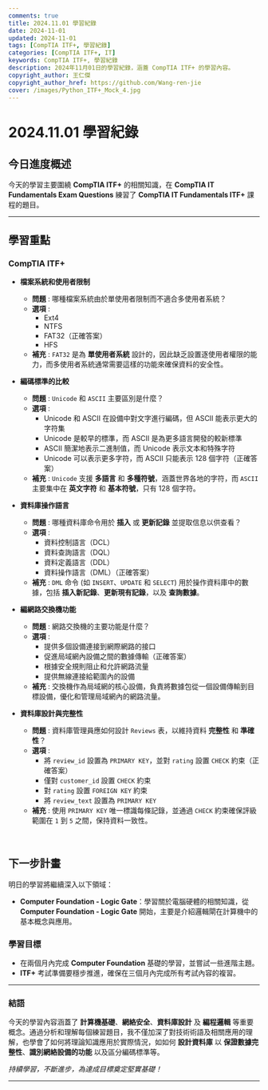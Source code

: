 ```yaml
---
comments: true
title: 2024.11.01 學習紀錄
date: 2024-11-01
updated: 2024-11-01
tags: [CompTIA ITF+, 學習紀錄]
categories: [CompTIA ITF+, IT]
keywords: CompTIA ITF+, 學習紀錄
description: 2024年11月01日的學習紀錄，涵蓋 CompTIA ITF+ 的學習內容。
copyright_author: 王仁傑
copyright_author_href: https://github.com/Wang-ren-jie
cover: /images/Python_ITF+_Mock_4.jpg
---
```


# 2024.11.01 學習紀錄

## 今日進度概述

今天的學習主要圍繞 **CompTIA ITF\+** 的相關知識，在 **CompTIA IT Fundamentals Exam Questions** 練習了 **CompTIA IT Fundamentals ITF\+** 課程的題目。

---

## 學習重點

### CompTIA ITF+

- **檔案系統和使用者限制**
    - **問題** : 哪種檔案系統由於單使用者限制而不適合多使用者系統？
    - **選項** : 
        - Ext4
        - NTFS
        - FAT32（正確答案）
        - HFS
    - **補充** : `FAT32` 是為 **單使用者系統** 設計的，因此缺乏設置逐使用者權限的能力，而多使用者系統通常需要這樣的功能來確保資料的安全性。

- **編碼標準的比較**
    - **問題** : `Unicode` 和 `ASCII` 主要區別是什麼？
    - **選項** :
        - Unicode 和 ASCII 在設備中對文字進行編碼，但 ASCII 能表示更大的字符集
        - Unicode 是較早的標準，而 ASCII 是為更多語言開發的較新標準
        - ASCII 簡潔地表示二進制值，而 Unicode 表示文本和特殊字符
        - Unicode 可以表示更多字符，而 ASCII 只能表示 128 個字符（正確答案）
    - **補充** : `Unicode` 支援 **多語言** 和 **多種符號**，涵蓋世界各地的字符，而 `ASCII` 主要集中在 **英文字符** 和 **基本符號**，只有 128 個字符。

- **資料庫操作語言**
    - **問題** : 哪種資料庫命令用於 **插入** 或 **更新記錄** 並提取信息以供查看？
    - **選項** :
        - 資料控制語言（DCL）
        - 資料查詢語言（DQL）
        - 資料定義語言（DDL）
        - 資料操作語言（DML）（正確答案）
    - **補充** : `DML` 命令 (如 `INSERT`、`UPDATE` 和 `SELECT`) 用於操作資料庫中的數據，包括 **插入新記錄**、**更新現有記錄**，以及 **查詢數據**。

- **編網路交換機功能**
    - **問題** : 網路交換機的主要功能是什麼？
    - **選項** :
        - 提供多個設備連接到網際網路的接口
        - 促進局域網內設備之間的數據傳輸（正確答案）
        - 根據安全規則阻止和允許網路流量
        - 提供無線連接給範圍內的設備
    - **補充** : 交換機作為局域網的核心設備，負責將數據包從一個設備傳輸到目標設備，優化和管理局域網內的網路流量。

- **資料庫設計與完整性**
    - **問題** : 資料庫管理員應如何設計 `Reviews` 表，以維持資料 **完整性** 和 **準確性**？
    - **選項** :
        - 將 `review_id` 設置為 `PRIMARY KEY`，並對 `rating` 設置 `CHECK` 約束（正確答案）
        - 僅對 `customer_id` 設置 `CHECK` 約束
        - 對 `rating` 設置 `FOREIGN KEY` 約束
        - 將 `review_text` 設置為 `PRIMARY KEY`
    - **補充** :  使用 `PRIMARY KEY` 唯一標識每條記錄，並通過 `CHECK` 約束確保評級範圍在 `1` 到 `5` 之間，保持資料一致性。

</br>


## 下一步計畫

明日的學習將繼續深入以下領域：

- **Computer Foundation - Logic Gate**：學習關於電腦硬體的相關知識，從 **Computer Foundation - Logic Gate** 開始，主要是介紹邏輯閘在計算機中的基本概念與應用。

### 學習目標

- 在兩個月內完成 **Computer Foundation** 基礎的學習，並嘗試一些進階主題。
- **ITF+** 考試準備要穩步推進，確保在三個月內完成所有考試內容的複習。

---

### 結語

今天的學習內容涵蓋了 **計算機基礎**、**網絡安全**、**資料庫設計** 及 **編程邏輯** 等重要概念。通過分析和理解每個練習題目，我不僅加深了對技術術語及相關應用的理解，也學會了如何將理論知識應用於實際情況，如如何 **設計資料庫** 以 **保證數據完整性**、**識別網絡設備的功能** 以及區分編碼標準等。


_持續學習，不斷進步，為達成目標奠定堅實基礎！_

---
